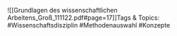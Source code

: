 
![[Grundlagen des wissenschaftlichen Arbeitens_Groß_111122.pdf#page=17]]Tags & Topics:
   #Wissenschaftsdisziplin
   #Methodenauswahl
   #Konzepte